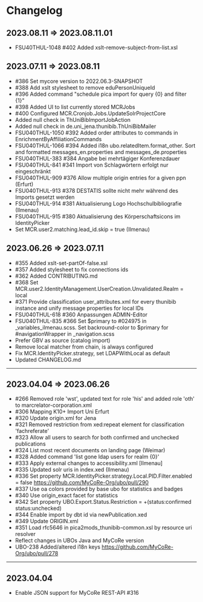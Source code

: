 # Changelog

## 2023.08.11 => 2023.08.11.01

- FSU40THUL-1048 #402 Added xslt-remove-subject-from-list.xsl


## 2023.07.11 => 2023.08.11

- #386 Set mycore version to 2022.06.3-SNAPSHOT
- #388 Add xslt stylesheet to remove eduPersonUniqueId
- #396 Added command "schedule pica import for query {0} and filter {1}"
- #398 Added UI to list currently stored MCRJobs
- #400 Configured MCR.Cronjob.Jobs.UpdateSolrProjectCore
- Added null check in ThUniBibImportJobAction
- Added null check in de.uni_jena.thunibib.ThUniBibMailer
- FSU040THUL-1050 #392 Added order attributes to commands in EnrichmentByAffiliationCommands
- FSU040THUL-1066 #394 Added i18n ubo.relatedItem.format_other. Sort and formatted messages_en.properties and messages_de.properties
- FSU040THUL-383 #384 Angabe bei mehrtägiger Konferenzdauer
- FSU040THUL-841 #341 Import von Schlagwörtern erfolgt nur eingeschränkt
- FSU040THUL-909 #376 Allow multiple origin entries for a given ppn (Erfurt)
- FSU040THUL-913 #378 DESTATIS sollte nicht mehr während des Imports gesetzt werden
- FSU040THUL-914 #381 Aktualisierung Logo Hochschulbibliografie (Ilmenau)
- FSU040THUL-915 #380 Aktualisierung des Körperschaftsicons im IdentityPicker
- Set MCR.user2.matching.lead_id.skip = true (Ilmenau)


## 2023.06.26 => 2023.07.11

- #355 Added xslt-set-partOf-false.xsl
- #357 Added stylesheet to fix connections ids
- #362 Added CONTRIBUTING.md
- #368 Set MCR.user2.IdentityManagement.UserCreation.Unvalidated.Realm = local
- #371 Provide classification user_attributes.xml for every thunibib instance and unify message properties for local IDs
- FSU040THUL-618 #360 Anpassungen ADMIN-Editor
- FSU040THUL-835 #366 Set $primary to #024975 in _variables_ilmenau.scss. Set backround-color to $primary for #navigationWrapper in _navigation.scss
- Prefer GBV as source (catalog import)
- Remove local matcher from chain, is always configured
- Fix MCR.IdentityPicker.strategy, set LDAPWithLocal as default
- Updated CHANGELOG.md
---


## 2023.04.04 => 2023.06.26

- #266 Removed role 'wst', updated text for role 'his' and added role 'oth' to marcrelator-corporation.xml
- #306 Mapping K10+ Import Uni Erfurt
- #320 Update origin.xml for Jena
- #321 Removed restriction from xed:repeat element for classification 'fachreferate'
- #323 Allow all users to search for both confirmed and unchecked publications
- #324 List most recent documents on landing page (Weimar)
- #328 Added command 'list gone ldap users for realm {0}'
- #333 Apply external changes to accessibility.xml [Ilmenau]
- #335 Updated solr uris in index.xed (Ilmenau)
- #336 Set property MCR.IdentityPicker.strategy.Local.PID.Filter.enabled = false https://github.com/MyCoRe-Org/ubo/pull/290
- #337 Use oa colors provided by base ubo for statistics and badges
- #340 Use origin_exact facet for statistics
- #342 Set property UBO.Export.Status.Restriction = +(status:confirmed status:unchecked)
- #344 Enable import by dbt id via newPublication.xed
- #349 Update ORIGIN.xml
- #351 Load rfc5646 in pica2mods_thunibib-common.xsl by resource uri resolver
- Reflect changes in UBOs Java and MyCoRe version
- UBO-238 Added/altered i18n keys https://github.com/MyCoRe-Org/ubo/pull/278
---


## 2023.04.04

- Enable JSON support for MyCoRe REST-API #316
